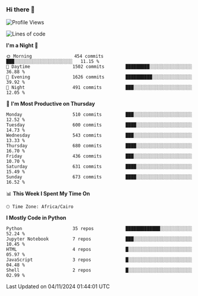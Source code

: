 ### Hi there 👋

<!--
**AMR-KELEG/AMR-KELEG** is a ✨ _special_ ✨ repository because its `README.md` (this file) appears on your GitHub profile.

Here are some ideas to get you started:

- 🔭 I’m currently working on ...
- 🌱 I’m currently learning ...
- 👯 I’m looking to collaborate on ...
- 🤔 I’m looking for help with ...
- 💬 Ask me about ...
- 📫 How to reach me: ...
- 😄 Pronouns: ...
- ⚡ Fun fact: ...
-->

<!--START_SECTION:waka-->
![Profile Views](http://img.shields.io/badge/Profile%20Views-0-blue)

![Lines of code](https://img.shields.io/badge/From%20Hello%20World%20I%27ve%20Written-24.1%20million%20lines%20of%20code-blue)

**I'm a Night 🦉** 

```text
🌞 Morning                454 commits         ███░░░░░░░░░░░░░░░░░░░░░░   11.15 % 
🌆 Daytime                1502 commits        █████████░░░░░░░░░░░░░░░░   36.88 % 
🌃 Evening                1626 commits        ██████████░░░░░░░░░░░░░░░   39.92 % 
🌙 Night                  491 commits         ███░░░░░░░░░░░░░░░░░░░░░░   12.05 % 
```
📅 **I'm Most Productive on Thursday** 

```text
Monday                   510 commits         ███░░░░░░░░░░░░░░░░░░░░░░   12.52 % 
Tuesday                  600 commits         ████░░░░░░░░░░░░░░░░░░░░░   14.73 % 
Wednesday                543 commits         ███░░░░░░░░░░░░░░░░░░░░░░   13.33 % 
Thursday                 680 commits         ████░░░░░░░░░░░░░░░░░░░░░   16.70 % 
Friday                   436 commits         ███░░░░░░░░░░░░░░░░░░░░░░   10.70 % 
Saturday                 631 commits         ████░░░░░░░░░░░░░░░░░░░░░   15.49 % 
Sunday                   673 commits         ████░░░░░░░░░░░░░░░░░░░░░   16.52 % 
```


📊 **This Week I Spent My Time On** 

```text
🕑︎ Time Zone: Africa/Cairo
```

**I Mostly Code in Python** 

```text
Python                   35 repos            █████████████░░░░░░░░░░░░   52.24 % 
Jupyter Notebook         7 repos             ███░░░░░░░░░░░░░░░░░░░░░░   10.45 % 
HTML                     4 repos             █░░░░░░░░░░░░░░░░░░░░░░░░   05.97 % 
JavaScript               3 repos             █░░░░░░░░░░░░░░░░░░░░░░░░   04.48 % 
Shell                    2 repos             █░░░░░░░░░░░░░░░░░░░░░░░░   02.99 % 
```




 Last Updated on 04/11/2024 01:44:01 UTC
<!--END_SECTION:waka-->
